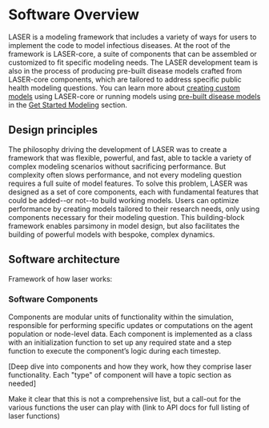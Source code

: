 # Software Overview

LASER is a modeling framework that includes a variety of ways for users to implement the code to model infectious diseases. At the root of the framework is LASER-core, a suite of components that can be assembled or customized to fit specific modeling needs. The LASER development team is also in the process of producing pre-built disease models crafted from LASER-core components, which are tailored to address specific public health modeling questions. You can learn more about [creating custom models](../get-started/custom/index.md) using LASER-core or running models using [pre-built disease models](../get-started/prebuilt.md) in the [Get Started Modeling](../get-started/index.md) section.


## Design principles

<!-- Can include relevant software principles, or design choices. Included topics should be things that are unique to laser, such that modelers would need to know what this is in order to utilize laser properly (i.e. don't include general modeling principles, assume that the user already knows those) -->

The philosophy driving the development of LASER was to create a framework that was flexible, powerful, and fast, able to tackle a variety of complex modeling scenarios without sacrificing performance. But complexity often slows performance, and not every modeling question requires a full suite of model features. To solve this problem, LASER was designed as a set of core components, each with fundamental features that could be added--or not--to build working models. Users can optimize performance by creating models tailored to their research needs, only using components necessary for their modeling question. This building-block framework enables parsimony in model design, but also facilitates the building of powerful models with bespoke, complex dynamics.

## Software architecture

Framework of how laser works:


### Software Components


Components are modular units of functionality within the simulation, responsible for performing specific updates or computations on the agent population or node-level data. Each component is implemented as a class with an initialization function to set up any required state and a step function to execute the component’s logic during each timestep.

[Deep dive into components and how they work, how they comprise laser functionality. Each "type" of component will have a topic section as needed]

Make it clear that this is not a comprehensive list, but a call-out for the various functions the user can play with (link to API docs for full listing of laser functions)
